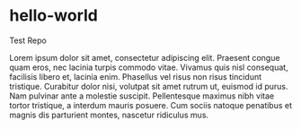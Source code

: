 # hello-world
Test Repo

Lorem ipsum dolor sit amet, consectetur adipiscing elit. Praesent congue quam eros, nec lacinia turpis commodo vitae. Vivamus quis nisl consequat, facilisis libero et, lacinia enim. Phasellus vel risus non risus tincidunt tristique. Curabitur dolor nisi, volutpat sit amet rutrum ut, euismod id purus. Nam pulvinar ante a molestie suscipit. Pellentesque maximus nibh vitae tortor tristique, a interdum mauris posuere. Cum sociis natoque penatibus et magnis dis parturient montes, nascetur ridiculus mus.
